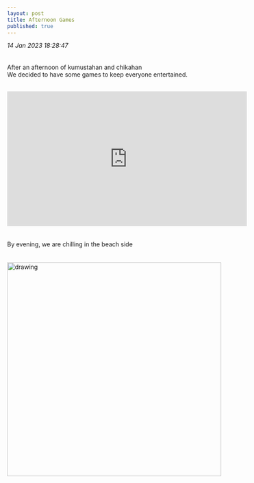 ```yaml
---
layout: post
title: Afternoon Games
published: true
---
```

_14 Jan 2023 18:28:47_
<br>
<br>
<br>
After an afternoon of kumustahan and chikahan
<br>
We decided to have some games to keep everyone entertained.
<br>
<br>
<iframe width="560" height="315"
src="https://www.youtube.com/embed/pGWo_Nmt8l4"
frameborder="0"
allow="accelerometer; autoplay; encrypted-media; gyroscope; picture-in-picture"
allowfullscreen></iframe>
<br>
<br>
<br>
By evening, we are chilling in the beach side
<br>
<br>
<br>
<img src="https://drive.google.com/uc?export=view&id=1ajQ_BlqL9PAMthyovFyc5jiHgE7VO4c-" alt="drawing" width="500"/>

